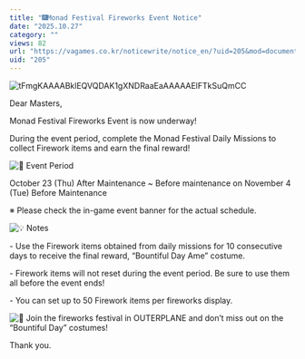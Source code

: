 ```yaml
---
title: "🎆Monad Festival Fireworks Event Notice"
date: "2025.10.27"
category: ""
views: 82
url: "https://vagames.co.kr/noticewrite/notice_en/?uid=205&mod=document"
uid: "205"
---
```


![tFmgKAAAABklEQVQDAK1gXNDRaaEaAAAAAElFTkSuQmCC](/images/news/live/en/205-base64-0-bd91cd52.webp)  

  

Dear Masters,

  

Monad Festival Fireworks Event is now underway!

During the event period, complete the Monad Festival Daily Missions to collect Firework items and earn the final reward!

  

![📅](/images/news/live/en/211-70cde509.svg) Event Period

October 23 (Thu) After Maintenance ~ Before maintenance on November 4 (Tue) Before Maintenance

※ Please check the in-game event banner for the actual schedule.

  

![💡](/images/news/live/en/205-d9e49860.svg) Notes

\- Use the Firework items obtained from daily missions for 10 consecutive days to receive the final reward, “Bountiful Day Ame” costume.

\- Firework items will not reset during the event period. Be sure to use them all before the event ends!

\- You can set up to 50 Firework items per fireworks display.

  

![🎇](/images/news/live/en/205-866b3fea.svg) Join the fireworks festival in OUTERPLANE and don’t miss out on the “Bountiful Day” costumes!

  

Thank you.
